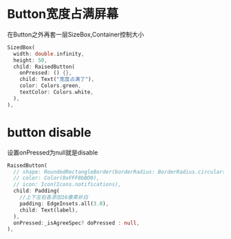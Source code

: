 # Button宽度占满屏幕
在Button之外再套一层SizeBox,Container控制大小
```dart
SizedBox(
  width: double.infinity,
  height: 50,
  child: RaisedButton(
    onPressed: () {},
    child: Text("宽度占满了"),
    color: Colors.green,
    textColor: Colors.white,
  ),
),
```

# button disable
设置onPressed为null就是disable

```dart
RaisedButton(
  // shape: RoundedRectangleBorder(borderRadius: BorderRadius.circular(10.0)),
  // color: Color(0xFFF8bBD0),
  // icon: Icon(Icons.notifications),
  child: Padding(
    //上下左右各添加16像素补白
    padding: EdgeInsets.all(3.0),
    child: Text(label),
  ),
  onPressed:_isAgreeSpec? doPressed : null,
),
```
